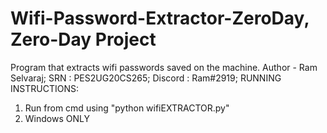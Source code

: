 # Wifi-Password-Extractor-ZeroDay, Zero-Day Project
Program that extracts wifi passwords saved on the machine.
Author - Ram Selvaraj;
SRN : PES2UG20CS265;
Discord : Ram#2919;
RUNNING INSTRUCTIONS:
1) Run from cmd using "python wifiEXTRACTOR.py"
2) Windows ONLY


